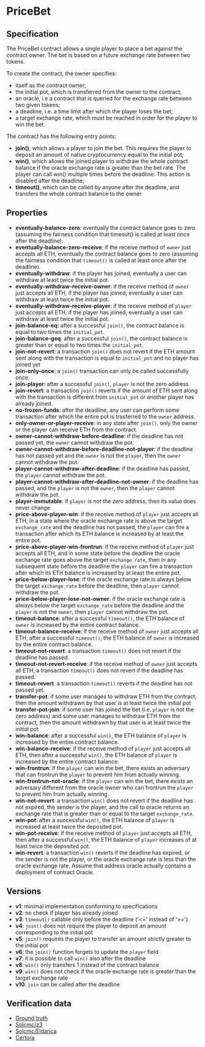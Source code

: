 # PriceBet

## Specification
The PriceBet contract allows a single player to place a bet against the contract owner. The bet is based on a future exchange rate between two tokens. 

To create the contract, the owner specifies:
- itself as the contract owner;
- the initial pot, which is transferred from the owner to the contract;
- an oracle, i.e a contract that is queried for the exchange rate between two given tokens;
- a deadline, i.e. a time limit after which the player loses the bet;
- a target exchange rate, which must be reached in order for the player to win the bet.

The contract has the following entry points:
- **join()**, which allows a player to join the bet. This requires the player to deposit an amount of native cryptocurrency equal to the initial pot;
- **win()**, which allows the joined player to withdraw the whole contract balance if the oracle exchange rate is greater than the bet rate. The player can call win() multiple times before the deadline. This action is disabled after the deadline;
- **timeout()**, which can be called by anyone after the deadline, and transfers the whole contract balance to the owner


## Properties
- **eventually-balance-zero**: eventually the contract balance goes to zero (assuming the fairness condition that timeout() is called at least once after the deadline).
- **eventually-balance-zero-receive**: if the receive method of `owner` just accepts all ETH, eventually the contract balance goes to zero (assuming the fairness condition that `timeout()` is called at least once after the deadline).
- **eventually-withdraw**: if the player has joined, eventually a user can withdraw at least twice the initial pot.
- **eventually-withdraw-receive-owner**: if the receive method of `owner` just accepts all ETH, if the player has joined, eventually a user can withdraw at least twice the initial pot.
- **eventually-withdraw-receive-player**: if the receive method of `player` just accepts all ETH, if the player has joined, eventually a user can withdraw at least twice the initial pot.
- **join-balance-eq**: after a successful `join()`, the contract balance is equal to two times the `initial_pot`.
- **join-balance-geq**: after a successful `join()`, the contract balance is greater than or equal to two times the `initial_pot`.
- **join-not-revert**: a transaction `join()` does not revert if the ETH amount sent along with the transaction is equal to `initial_pot` and no player has joined yet
- **join-only-once**: a `join()` transaction can only be called successfully once.
- **join-player**: after a successful `join()`, `player` is not the zero address
- **join-revert**: a transaction `join()` reverts if the amount of ETH sent along with the transaction is different from `initial_pot` or another player has already joined.
- **no-frozen-funds**: after the deadline, any user can perform some transaction after which the entire pot is trasferred to the `owner` address.
- **only-owner-or-player-receive**: in any state after `join()`, only the owner or the player can receive ETH from the contract.
- **owner-cannot-withdraw-before-deadline**: if the deadline has not passed yet, the `owner` cannot withdraw the pot.
- **owner-cannot-withdraw-before-deadline-not-player**: if the deadline has not passed yet and the `owner` is not the `player`, then the `owner` cannot withdraw the pot.
- **player-cannot-withdraw-after-deadline**: if the deadline has passed, the `player` cannot withdraw the pot.
- **player-cannot-withdraw-after-deadline-not-owner**: if the deadline has passed, and the `player` is not the `owner`, then the `player` cannot withdraw the pot.
- **player-immutable**: if `player` is not the zero address, then its value does never change
- **price-above-player-win**: if the receive method of `player` just accepts all ETH, in a state where the oracle exchange rate is above the target `exchange_rate` and the deadline has not passed, the `player` can fire a transaction after which its ETH balance is increased by at least the entire pot.
- **price-above-player-win-frontrun**: if the receive method of `player` just accepts all ETH, and in some state before the deadline the oracle exchange rate goes above the target `exchange_rate`, then in any subsequent state before the deadline the `player` can fire a transaction after which its ETH balance is increased by at least the entire pot.
- **price-below-player-lose**: if the oracle exchange rate is always below the target `exchange_rate` before the deadline, then `player` cannot withdraw the pot.
- **price-below-player-lose-not-owner**: if the oracle exchange rate is always below the target `exchange_rate` before the deadline and the `player` is not the `owner`, then `player` cannot withdraw the pot.
- **timeout-balance**: after a successful `timeout()`, the ETH balance of `owner` is increased by the entire contract balance.
- **timeout-balance-receive**: if the receive method of `owner` just accepts all ETH, after a successful `timeout()`, the ETH balance of `owner` is increased by the entire contract balance.
- **timeout-not-revert**: a transaction `timeout()` does not revert if the deadline has passed.
- **timeout-not-revert-receive**: if the receive method of `owner` just accepts all ETH, a transaction `timeout()` does not revert if the deadline has passed.
- **timeout-revert**: a transaction `timeout()` reverts if the deadline has not passed yet.
- **transfer-pot**: if some user manages to withdraw ETH from the contract, then the amount withdrawn by that user is at least twice the initial pot
- **transfer-pot-join**: if some user has joined the bet (i.e. `player` is not the zero address) and some user manages to withdraw ETH from the contract, then the amount withdrawn by that user is at least twice the initial pot
- **win-balance**: after a successful `win()`, the ETH balance of `player` is increased by the entire contract balance.
- **win-balance-receive**: if the receive method of `player` just accepts all ETH, then after a successful `win()`, the ETH balance of `player` is increased by the entire contract balance.
- **win-frontrun**: if the `player` can win the bet, there exists an adversary that can frontrun the `player` to prevent him from actually winning.
- **win-frontrun-not-oracle**: if the `player` can win the bet, there exists an adversary different from the oracle owner who can frontrun the `player` to prevent him from actually winning.
- **win-not-revert**: a transaction `win()` does not revert if the deadline has not expired, the sender is the player, and the call to oracle returns an exchange rate that is greater than or equal to the target `exchange_rate`.
- **win-pot**: after a successful `win()`, the ETH balance of `player` is increased at least twice the deposited pot.
- **win-pot-receive**: if the receive method of `player` just accepts all ETH, then after a successful `win()`, the ETH balance of `player` increases of at least twice the deposited pot.
- **win-revert**: a transaction `win()` reverts if the deadline has expired, or the sender is not the player, or the oracle exchange rate is less than the oracle exchange rate. Assume that address oracle actually contains a deployment of contract Oracle.

## Versions
- **v1**: minimal implementation conforming to specifications
- **v2**: no check if player has already joined 
- **v3**: `timeout()` callable only before the deadline ('<=' instead of '>=')
- **v4**: `join()` does not require the player to deposit an amount corresponding to the initial pot
- **v5**: `join()` requires the player to transfer an amount strictly greater to the initial pot
- **v6**: the `join()` function forgets to update the `player` field  
- **v7**: it is possible to call `win()` also after the deadline  
- **v8**: `win()` only transfers 1 instead of the contract balance  
- **v9**: `win()` does not check if the oracle exchange rate is greater than the target exchange rate
- **v10**: `join` can be called after the deadline

## Verification data

- [Ground truth](ground-truth.csv)
- [Solcmc/z3](solcmc-z3.csv)
- [Solcmc/Eldarica](solcmc-eld.csv)
- [Certora](certora.csv)
